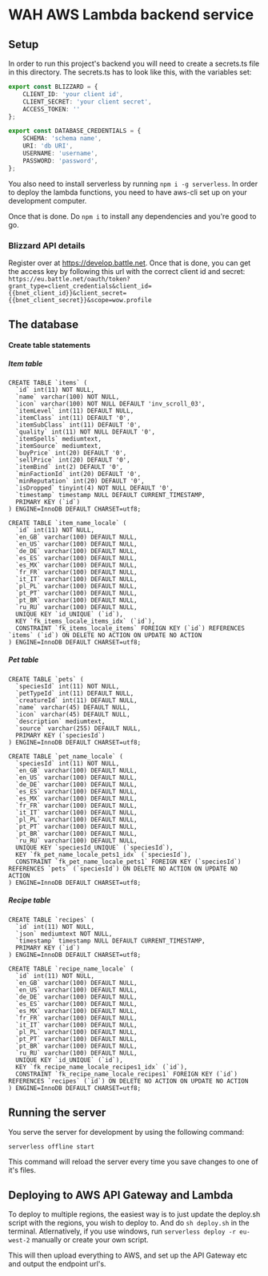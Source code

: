 # WAH AWS Lambda backend service

## Setup
In order to run this project's backend you will need to create a secrets.ts file in this directory.
The secrets.ts has to look like this, with the variables set:
```.ts
export const BLIZZARD = {
    CLIENT_ID: 'your client id',
    CLIENT_SECRET: 'your client secret',
    ACCESS_TOKEN: ''
};

export const DATABASE_CREDENTIALS = {
    SCHEMA: 'schema name',
    URI: 'db URI',
    USERNAME: 'username',
    PASSWORD: 'password',
};
```

You also need to install serverless by running `npm i -g serverless`. In order to deploy the lambda functions, you need to have aws-cli set up on your development computer.

Once that is done. Do `npm i` to install any dependencies and you're good to go.

### Blizzard API details
Register over at https://develop.battle.net.
Once that is done, you can get the access key by following this url with the correct client id and secret:
`https://eu.battle.net/oauth/token?grant_type=client_credentials&client_id={{bnet_client_id}}&client_secret={{bnet_client_secret}}&scope=wow.profile`

## The database
#### Create table statements
##### Item table
```
CREATE TABLE `items` (
  `id` int(11) NOT NULL,
  `name` varchar(100) NOT NULL,
  `icon` varchar(100) NOT NULL DEFAULT 'inv_scroll_03',
  `itemLevel` int(11) DEFAULT NULL,
  `itemClass` int(11) DEFAULT '0',
  `itemSubClass` int(11) DEFAULT '0',
  `quality` int(11) NOT NULL DEFAULT '0',
  `itemSpells` mediumtext,
  `itemSource` mediumtext,
  `buyPrice` int(20) DEFAULT '0',
  `sellPrice` int(20) DEFAULT '0',
  `itemBind` int(2) DEFAULT '0',
  `minFactionId` int(20) DEFAULT '0',
  `minReputation` int(20) DEFAULT '0',
  `isDropped` tinyint(4) NOT NULL DEFAULT '0',
  `timestamp` timestamp NULL DEFAULT CURRENT_TIMESTAMP,
  PRIMARY KEY (`id`)
) ENGINE=InnoDB DEFAULT CHARSET=utf8;

CREATE TABLE `item_name_locale` (
  `id` int(11) NOT NULL,
  `en_GB` varchar(100) DEFAULT NULL,
  `en_US` varchar(100) DEFAULT NULL,
  `de_DE` varchar(100) DEFAULT NULL,
  `es_ES` varchar(100) DEFAULT NULL,
  `es_MX` varchar(100) DEFAULT NULL,
  `fr_FR` varchar(100) DEFAULT NULL,
  `it_IT` varchar(100) DEFAULT NULL,
  `pl_PL` varchar(100) DEFAULT NULL,
  `pt_PT` varchar(100) DEFAULT NULL,
  `pt_BR` varchar(100) DEFAULT NULL,
  `ru_RU` varchar(100) DEFAULT NULL,
  UNIQUE KEY `id_UNIQUE` (`id`),
  KEY `fk_items_locale_items_idx` (`id`),
  CONSTRAINT `fk_items_locale_items` FOREIGN KEY (`id`) REFERENCES `items` (`id`) ON DELETE NO ACTION ON UPDATE NO ACTION
) ENGINE=InnoDB DEFAULT CHARSET=utf8;

```

##### Pet table
```
CREATE TABLE `pets` (
  `speciesId` int(11) NOT NULL,
  `petTypeId` int(11) DEFAULT NULL,
  `creatureId` int(11) DEFAULT NULL,
  `name` varchar(45) DEFAULT NULL,
  `icon` varchar(45) DEFAULT NULL,
  `description` mediumtext,
  `source` varchar(255) DEFAULT NULL,
  PRIMARY KEY (`speciesId`)
) ENGINE=InnoDB DEFAULT CHARSET=utf8;

CREATE TABLE `pet_name_locale` (
  `speciesId` int(11) NOT NULL,
  `en_GB` varchar(100) DEFAULT NULL,
  `en_US` varchar(100) DEFAULT NULL,
  `de_DE` varchar(100) DEFAULT NULL,
  `es_ES` varchar(100) DEFAULT NULL,
  `es_MX` varchar(100) DEFAULT NULL,
  `fr_FR` varchar(100) DEFAULT NULL,
  `it_IT` varchar(100) DEFAULT NULL,
  `pl_PL` varchar(100) DEFAULT NULL,
  `pt_PT` varchar(100) DEFAULT NULL,
  `pt_BR` varchar(100) DEFAULT NULL,
  `ru_RU` varchar(100) DEFAULT NULL,
  UNIQUE KEY `speciesId_UNIQUE` (`speciesId`),
  KEY `fk_pet_name_locale_pets1_idx` (`speciesId`),
  CONSTRAINT `fk_pet_name_locale_pets1` FOREIGN KEY (`speciesId`) REFERENCES `pets` (`speciesId`) ON DELETE NO ACTION ON UPDATE NO ACTION
) ENGINE=InnoDB DEFAULT CHARSET=utf8;

```

##### Recipe table
```
CREATE TABLE `recipes` (
  `id` int(11) NOT NULL,
  `json` mediumtext NOT NULL,
  `timestamp` timestamp NULL DEFAULT CURRENT_TIMESTAMP,
  PRIMARY KEY (`id`)
) ENGINE=InnoDB DEFAULT CHARSET=utf8;

CREATE TABLE `recipe_name_locale` (
  `id` int(11) NOT NULL,
  `en_GB` varchar(100) DEFAULT NULL,
  `en_US` varchar(100) DEFAULT NULL,
  `de_DE` varchar(100) DEFAULT NULL,
  `es_ES` varchar(100) DEFAULT NULL,
  `es_MX` varchar(100) DEFAULT NULL,
  `fr_FR` varchar(100) DEFAULT NULL,
  `it_IT` varchar(100) DEFAULT NULL,
  `pl_PL` varchar(100) DEFAULT NULL,
  `pt_PT` varchar(100) DEFAULT NULL,
  `pt_BR` varchar(100) DEFAULT NULL,
  `ru_RU` varchar(100) DEFAULT NULL,
  UNIQUE KEY `id_UNIQUE` (`id`),
  KEY `fk_recipe_name_locale_recipes1_idx` (`id`),
  CONSTRAINT `fk_recipe_name_locale_recipes1` FOREIGN KEY (`id`) REFERENCES `recipes` (`id`) ON DELETE NO ACTION ON UPDATE NO ACTION
) ENGINE=InnoDB DEFAULT CHARSET=utf8;

```

## Running the server
You serve the server for development by using the following command:
```
serverless offline start
```
This command will reload the server every time you save changes to one of it's files.

## Deploying to AWS API Gateway and Lambda
To deploy to multiple regions, the easiest way is to just update the deploy.sh script with the regions, you wish to deploy to. And do `sh deploy.sh` in the terminal.
Atlernatively, if you use windows, run `serverless deploy -r eu-west-2` manually or create your own script.

This will then upload everything to AWS, and set up the API Gateway etc and output the endpoint url's.